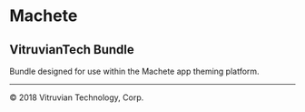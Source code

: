 # Machete

## VitruvianTech Bundle

Bundle designed for use within the Machete app theming platform.

---

© 2018 Vitruvian Technology, Corp.
